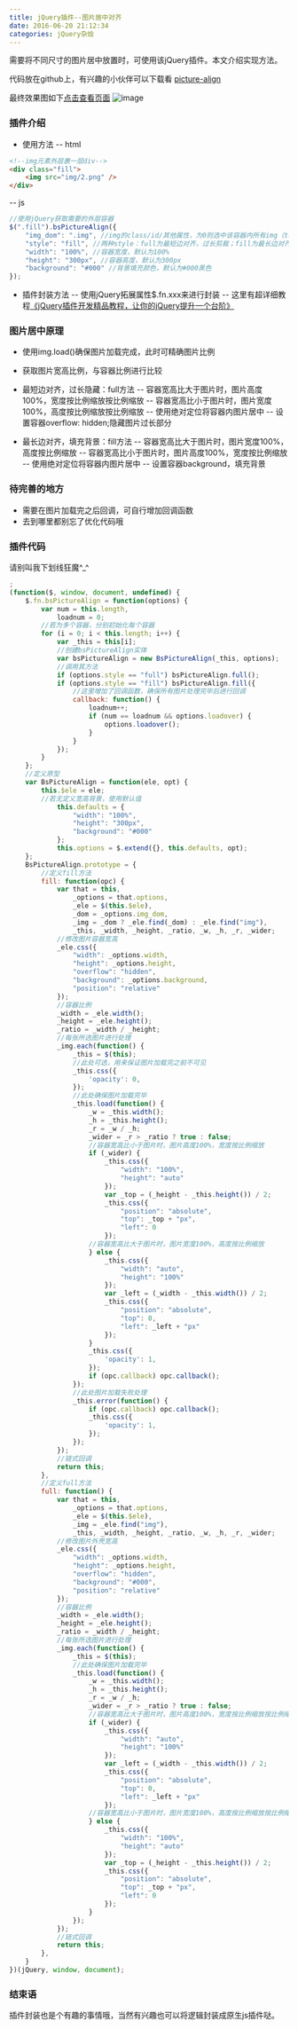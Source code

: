 ```yaml
---
title: jQuery插件--图片居中对齐
date: 2016-06-20 21:12:34
categories: jQuery杂烩
---
```

需要将不同尺寸的图片居中放置时，可使用该jQuery插件。本文介绍实现方法。
<!--more-->

代码放在github上，有兴趣的小伙伴可以下载看
[picture-align](https://github.com/godbasin/godbasin.github.io/tree/blog-codes/picture-align)

最终效果图如下[点击查看页面](http://o92lwol8p.bkt.clouddn.com/index.html)
![image](http://o905ne85q.bkt.clouddn.com/picture-align.png)

### 插件介绍

- 使用方法
-- html
``` html
<!--img元素外层裹一层div-->
<div class="fill">
	<img src="img/2.png" />
</div>
```
-- js
``` javascript
//使用jQuery获取需要的外层容器
$(".fill").bsPictureAlign({
	"img_dom": ".img", //img的class/id/其他属性，为0则选中该容器内所有img（tagName === "img"）图片
	"style": "fill", //两种style：full为最短边对齐，过长剪裁；fill为最长边对齐，填充背景
	"width": "100%", //容器宽度，默认为100%
	"height": "300px", //容器高度，默认为300px
	"background": "#000" //背景填充颜色，默认为#000黑色
});
```
- 插件封装方法
-- 使用jQuery拓展属性$.fn.xxx来进行封装
-- 这里有超详细教程[《jQuery插件开发精品教程，让你的jQuery提升一个台阶》](http://www.cnblogs.com/Wayou/p/jquery_plugin_tutorial.html)

### 图片居中原理

- 使用img.load()确保图片加载完成，此时可精确图片比例
- 获取图片宽高比例，与容器比例进行比较

- 最短边对齐，过长隐藏：full方法
-- 容器宽高比大于图片时，图片高度100%，宽度按比例缩放按比例缩放
-- 容器宽高比小于图片时，图片宽度100%，高度按比例缩放按比例缩放
-- 使用绝对定位将容器内图片居中
-- 设置容器overflow: hidden;隐藏图片过长部分

- 最长边对齐，填充背景：fill方法
-- 容器宽高比大于图片时，图片宽度100%，高度按比例缩放
-- 容器宽高比小于图片时，图片高度100%，宽度按比例缩放
-- 使用绝对定位将容器内图片居中
-- 设置容器background，填充背景

### 待完善的地方
- 需要在图片加载完之后回调，可自行增加回调函数
- 去到哪里都别忘了优化代码哦

### 插件代码
请别叫我下划线狂魔^_^
``` javascript
;
(function($, window, document, undefined) {
	$.fn.bsPictureAlign = function(options) {
		var num = this.length,
			loadnum = 0;
		//若为多个容器，分别初始化每个容器
		for (i = 0; i < this.length; i++) {
			var _this = this[i];
			//创建bsPictureAlign实体
			var bsPictureAlign = new BsPictureAlign(_this, options);
			//调用其方法
			if (options.style == "full") bsPictureAlign.full();
			if (options.style == "fill") bsPictureAlign.fill({
				//这里增加了回调函数，确保所有图片处理完毕后进行回调
				callback: function() {
					loadnum++;
					if (num == loadnum && options.loadover) {
						options.loadover();
					}
				}
			});
		}
	};
	//定义原型
	var BsPictureAlign = function(ele, opt) {
		this.$ele = ele;
		//若无定义宽高背景，使用默认值
			this.defaults = {
				"width": "100%",
				"height": "300px",
				"background": "#000"
			};
			this.options = $.extend({}, this.defaults, opt);
	};
	BsPictureAlign.prototype = {
		//定义fill方法
		fill: function(opc) {
			var that = this,
				_options = that.options,
				_ele = $(this.$ele),
				_dom = _options.img_dom,
				_img = _dom ? _ele.find(_dom) : _ele.find("img"),
				_this, _width, _height, _ratio, _w, _h, _r, _wider;
			//修改图片容器宽高
			_ele.css({
				"width": _options.width,
				"height": _options.height,
				"overflow": "hidden",
				"background": _options.background,
				"position": "relative"
			});
			//容器比例
			_width = _ele.width();
			_height = _ele.height();
			_ratio = _width / _height;
			//每张所选图片进行处理
			_img.each(function() {
				_this = $(this);
				//此处可选，用来保证图片加载完之前不可见
				_this.css({
					'opacity': 0,
				});
				//此处确保图片加载完毕
				_this.load(function() {
					_w = _this.width();
					_h = _this.height();
					_r = _w / _h;
					_wider = _r > _ratio ? true : false;
					//容器宽高比小于图片时，图片高度100%，宽度按比例缩放
					if (_wider) {
						_this.css({
							"width": "100%",
							"height": "auto"
						});
						var _top = (_height - _this.height()) / 2;
						_this.css({
							"position": "absolute",
							"top": _top + "px",
							"left": 0
						});
					//容器宽高比大于图片时，图片宽度100%，高度按比例缩放
					} else {
						_this.css({
							"width": "auto",
							"height": "100%"
						});
						var _left = (_width - _this.width()) / 2;
						_this.css({
							"position": "absolute",
							"top": 0,
							"left": _left + "px"
						});
					}
					_this.css({
						'opacity': 1,
					});
					if (opc.callback) opc.callback();
				});
				//此处图片加载失败处理
				_this.error(function() {
					if (opc.callback) opc.callback();
					_this.css({
						'opacity': 1,
					});
				});
			});
			//链式回调
			return this;
		},
		//定义full方法
		full: function() {
			var that = this,
				_options = that.options,
				_ele = $(this.$ele),
				_img = _ele.find("img"),
				_this, _width, _height, _ratio, _w, _h, _r, _wider;
			//修改图片外壳宽高
			_ele.css({
				"width": _options.width,
				"height": _options.height,
				"overflow": "hidden",
				"background": "#000",
				"position": "relative"
			});
			//容器比例
			_width = _ele.width();
			_height = _ele.height();
			_ratio = _width / _height;
			//每张所选图片进行处理
			_img.each(function() {
				_this = $(this);
				//此处确保图片加载完毕
				_this.load(function() {
					_w = _this.width();
					_h = _this.height();
					_r = _w / _h;
					_wider = _r > _ratio ? true : false;
					//容器宽高比大于图片时，图片高度100%，宽度按比例缩放按比例缩放
					if (_wider) {
						_this.css({
							"width": "auto",
							"height": "100%"
						});
						var _left = (_width - _this.width()) / 2;
						_this.css({
							"position": "absolute",
							"top": 0,
							"left": _left + "px"
						});
					//容器宽高比小于图片时，图片宽度100%，高度按比例缩放按比例缩放
					} else {
						_this.css({
							"width": "100%",
							"height": "auto"
						});
						var _top = (_height - _this.height()) / 2;
						_this.css({
							"position": "absolute",
							"top": _top + "px",
							"left": 0
						});
					}
				});
			});
			//链式回调
			return this;
		},
	}
})(jQuery, window, document);
```

### 结束语
插件封装也是个有趣的事情哦，当然有兴趣也可以将逻辑封装成原生js插件哒。